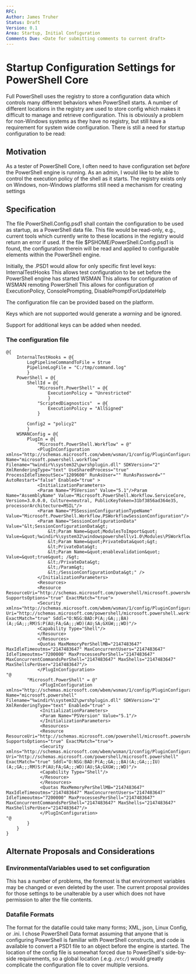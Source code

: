 ```yaml
---
RFC: 
Author: James Truher
Status: Draft
Version: 0.1
Area: Startup, Initial Configuration
Comments Due: <Date for submitting comments to current draft>
---
```


# Startup Configuration Settings for PowerShell Core

Full PowerShell uses the registry to store a configuration data which controls many different behaviors when PowerShell starts.
A number of different locations in the registry are used to store config which makes it difficult to manage and retrieve configuration.
This is obviously a problem for non-Windows systems as they have no registry, but still have a requirement for system wide configuration.
There is still a need for startup configuration to be read:


## Motivation

As a tester of PowerShell Core, I often need to have configuration set _before_ the PowerShell engine is running.
As an admin, I would like to be able to control the execution policy of the shell as it starts.
The registry exists only on Windows, non-Windows platforms still need a mechanism for creating settings

## Specification

The file PowerShell.Config.psd1 shall contain the configuration to be used as startup, as a PowerShell data file.
This file would be read-only, e.g., current tools which currently write to these locations in the registry would return an error if used.
If the file $PSHOME/PowerShell.Config.psd1 is found, the configuration therein will be read and applied to configurable elements within the PowerShell engine.

Initially, the .PSD1 would allow for only specific first level keys:
    InternalTestHooks
        This allows test configuration to be set before the PowerShell engine has started
    WSMAN
        This allows for configuration of WSMAN remoting
    PowerShell
        This allows for configuration of ExecutionPolicy, ConsolePrompting, DisablePromptForUpdateHelp

The configuration file can be provided based on the platform.

Keys which are not supported would generate a _warning_ and be ignored. 

Support for additional keys can be added when needed.

### The configuration file
```
@{
    InternalTestHooks = @{
        LogPipelineCommandToFile = $true
        PipelineLogFile = "C:/tmp/command.log"
        }
    PowerShell = @{
        ShellId = @{ 
            "Microsoft.PowerShell" = @{
                ExecutionPolicy = "Unrestricted"
                }
            "ScriptedDiagnostics"  = @{
                ExecutionPolicy = "AllSigned"
            }

        Config2 = "policy2"
        }
    WSMANConfig = @{
        PlugIn = @{ 
            "Microsoft.PowerShell.Workflow" = @"
            <PlugInConfiguration xmlns="http://schemas.microsoft.com/wbem/wsman/1/config/PluginConfiguration" Name="microsoft.powershell.workflow" Filename="%windir%\system32\pwrshplugin.dll" SDKVersion="2" XmlRenderingType="text" UseSharedProcess="true" ProcessIdleTimeoutSec="1209600" RunAsUser="" RunAsPassword="" AutoRestart="false" Enabled="true" >
            <InitializationParameters>
            <Param Name="PSVersion" Value="5.1"/>Param Name="AssemblyName" Value="Microsoft.PowerShell.Workflow.ServiceCore, Version=3.0.0.0, Culture=neutral, PublicKeyToken=31bf3856ad364e35, processorArchitecture=MSIL"/>
            <Param Name="PSSessionConfigurationTypeName" Value="Microsoft.PowerShell.Workflow.PSWorkflowSessionConfiguration"/>
            <Param Name="SessionConfigurationData" Value="&lt;SessionConfigurationData&gt;
                &lt;Param Name=&quot;ModulesToImport&quot; Value=&quot;%windir%\system32\windowspowershell\v1.0\Modules\PSWorkflow&quot;/&gt;
                &lt;Param Name=&quot;PrivateData&quot;&gt;
                &lt;PrivateData&gt;
                &lt;Param Name=&quot;enablevalidation&quot; Value=&quot;true&quot; /&gt;
                &lt;/PrivateData&gt;
                &lt;/Param&gt;
                &lt;/SessionConfigurationData&gt;" />
            </InitializationParameters>
            <Resources>
            <Resource ResourceUri="http://schemas.microsoft.com/powershell/microsoft.powershell.workflow" SupportsOptions="true" ExactMatch="true">
            <Security xmlns="http://schemas.microsoft.com/wbem/wsman/1/config/PluginConfiguration" Uri="http://schemas.microsoft.com/powershell/microsoft.powershell.workflow" ExactMatch="true" Sddl="O:NSG:BAD:P(A;;GA;;;BA)(A;;GA;;;RM)S:P(AU;FA;GA;;;WD)(AU;SA;GXGW;;;WD)"/>
            <Capability Type="Shell"/>
            </Resource>
            </Resources>
            <Quotas MaxMemoryPerShellMB="2147483647" MaxIdleTimeoutms="2147483647" MaxConcurrentUsers="2147483647" IdleTimeoutms="7200000" MaxProcessesPerShell="2147483647" MaxConcurrentCommandsPerShell="2147483647" MaxShells="2147483647" MaxShellsPerUser="2147483647"/>
            </PlugInConfiguration>
"@
        "Microsoft.PowerShell" = @"
             <PlugInConfiguration xmlns="http://schemas.microsoft.com/wbem/wsman/1/config/PluginConfiguration" Name="microsoft.powershell" Filename="%windir%\system32\pwrshplugin.dll" SDKVersion="2" XmlRenderingType="text" Enabled="true" >
             <InitializationParameters>
             <Param Name="PSVersion" Value="5.1"/>
             </InitializationParameters>
             <Resources>
             <Resource ResourceUri="http://schemas.microsoft.com/powershell/microsoft.powershell" SupportsOptions="true" ExactMatch="true">
             <Security xmlns="http://schemas.microsoft.com/wbem/wsman/1/config/PluginConfiguration" Uri="http://schemas.microsoft.com/powershell/microsoft.powershell" ExactMatch="true" Sddl="O:NSG:BAD:P(A;;GA;;;BA)(A;;GA;;;IU)(A;;GA;;;RM)S:P(AU;FA;GA;;;WD)(AU;SA;GXGW;;;WD)"/>
             <Capability Type="Shell"/>
             </Resource>
             </Resources>
             <Quotas MaxMemoryPerShellMB="2147483647" MaxIdleTimeoutms="2147483647" MaxConcurrentUsers="2147483647" IdleTimeoutms="7200000" MaxProcessesPerShell="2147483647" MaxConcurrentCommandsPerShell="2147483647" MaxShells="2147483647" MaxShellsPerUser="2147483647"/>
             </PlugInConfiguration>
"@
        }
    }
}
```

## Alternate Proposals and Considerations

### EnvironmentalVariables used to set configuration
This has a number of problems, the foremost is that environment variables may be changed or even deleted by the user.
The current proposal provides for those settings to be unalterable by a user which does not have permission to alter the file contents.

### Datafile Formats
The format for the datafile could take many forms; XML, json, Linux Config, or .ini.
I chose PowerShell Data format assuming that anyone that is configuring PowerShell is familiar with PowerShell constructs, and code is available to convert a PSD1 file to an object before the engine is started.
The location of the config file is somewhat forced due to PowerShell's side-by-side requirements, so a global location (.e.g. `/etc/`) would greatly complicate the configuration file to cover multiple versions.

